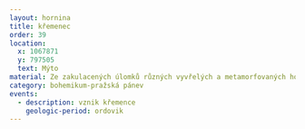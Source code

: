 ```yaml
---
layout: hornina
title: křemenec
order: 39
location:
  x: 1067871
  y: 797505
  text: Mýto
material: Ze zakulacených úlomků různých vyvřelých a metamorfovaných hornin.
category: bohemikum-pražská pánev
events:
  - description: vznik křemence
    geologic-period: ordovik
---
```


